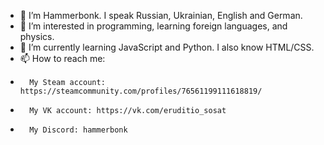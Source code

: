 - 👋 I’m Hammerbonk. I speak Russian, Ukrainian, English and German.
- 👀 I’m interested in programming, learning foreign languages, and physics.
- 🌱 I’m currently learning JavaScript and Python. I also know HTML/CSS.
- 📫 How to reach me:
-       My Steam account: https://steamcommunity.com/profiles/76561199111618819/
-       My VK account: https://vk.com/eruditio_sosat
-       My Discord: hammerbonk

<!---
Hammerbonk/Hammerbonk is a ✨ special ✨ repository because its `README.md` (this file) appears on your GitHub profile.
You can click the Preview link to take a look at your changes.
--->
